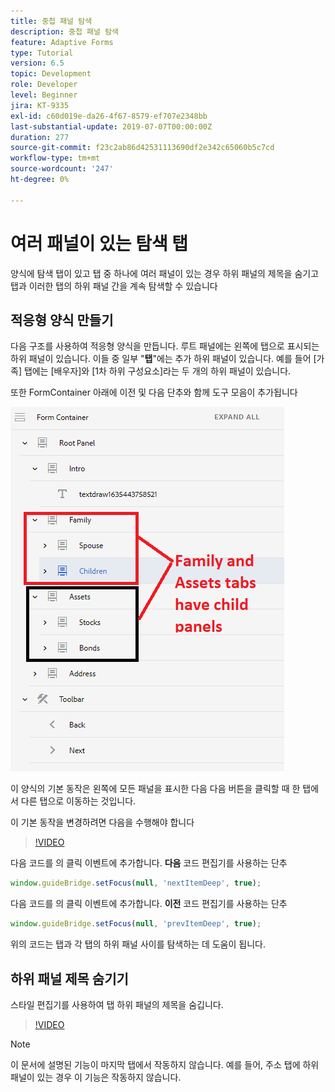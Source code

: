 ```yaml
---
title: 중첩 패널 탐색
description: 중첩 패널 탐색
feature: Adaptive Forms
type: Tutorial
version: 6.5
topic: Development
role: Developer
level: Beginner
jira: KT-9335
exl-id: c60d019e-da26-4f67-8579-ef707e2348bb
last-substantial-update: 2019-07-07T00:00:00Z
duration: 277
source-git-commit: f23c2ab86d42531113690df2e342c65060b5c7cd
workflow-type: tm+mt
source-wordcount: '247'
ht-degree: 0%

---
```


# 여러 패널이 있는 탐색 탭

양식에 탐색 탭이 있고 탭 중 하나에 여러 패널이 있는 경우 하위 패널의 제목을 숨기고 탭과 이러한 탭의 하위 패널 간을 계속 탐색할 수 있습니다

## 적응형 양식 만들기

다음 구조를 사용하여 적응형 양식을 만듭니다. 루트 패널에는 왼쪽에 탭으로 표시되는 하위 패널이 있습니다. 이들 중 일부 &quot;**탭**&quot;에는 추가 하위 패널이 있습니다. 예를 들어 [가족] 탭에는 [배우자]와 [1차 하위 구성요소]라는 두 개의 하위 패널이 있습니다.

또한 FormContainer 아래에 이전 및 다음 단추와 함께 도구 모음이 추가됩니다

![도구 모음 간격](assets/multiple-panels.png)



이 양식의 기본 동작은 왼쪽에 모든 패널을 표시한 다음 다음 버튼을 클릭할 때 한 탭에서 다른 탭으로 이동하는 것입니다.

이 기본 동작을 변경하려면 다음을 수행해야 합니다

>[!VIDEO](https://video.tv.adobe.com/v/338369?quality=12&learn=on)


다음 코드를 의 클릭 이벤트에 추가합니다. **다음** 코드 편집기를 사용하는 단추

```javascript
window.guideBridge.setFocus(null, 'nextItemDeep', true);
```

다음 코드를 의 클릭 이벤트에 추가합니다. **이전** 코드 편집기를 사용하는 단추

```javascript
window.guideBridge.setFocus(null, 'prevItemDeep', true);
```

위의 코드는 탭과 각 탭의 하위 패널 사이를 탐색하는 데 도움이 됩니다.

## 하위 패널 제목 숨기기

스타일 편집기를 사용하여 탭 하위 패널의 제목을 숨깁니다.

>[!VIDEO](https://video.tv.adobe.com/v/338370?quality=12&learn=on)

>[!NOTE]
>
>이 문서에 설명된 기능이 마지막 탭에서 작동하지 않습니다. 예를 들어, 주소 탭에 하위 패널이 있는 경우 이 기능은 작동하지 않습니다.
